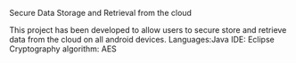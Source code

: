 Secure Data Storage and Retrieval from the cloud

This project has been developed to allow users to secure store and retrieve data from the cloud on all android devices. 
Languages:Java
IDE: Eclipse
Cryptography algorithm: AES